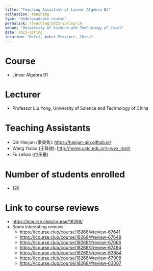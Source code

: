 ```yaml
---
title: "Teaching Assistant of Linear Algebra B1"
collection: teaching
type: "Undergraduate course"
permalink: /teaching/2023-spring-LA
venue: "University of Science and Technology of China"
date: 2023-spring
location: "Hefei, Anhui Province, China"
---
```


Course
======
* Linear Algebra B1

Lecturer
======
* Professor Liu Yong, University of Science and Technology of China

Teaching Assistants
======
* Qin Haojun (秦昊隽): https://haojun-qin.github.io/
* Wang Yixiao (王怿骁): http://home.ustc.edu.cn/~wyx_mail/
* Fu Lehao (付乐豪)

Number of students enrolled
======
* 120

Link to course reviews
======
* https://icourse.club/course/18268/
* Some interesting reviews:
  * https://icourse.club/course/18268/#review-67641
  * https://icourse.club/course/18268/#review-67648
  * https://icourse.club/course/18268/#review-67666
  * https://icourse.club/course/18268/#review-67484
  * https://icourse.club/course/18268/#review-63884
  * https://icourse.club/course/18268/#review-67908
  * https://icourse.club/course/18268/#review-63067
